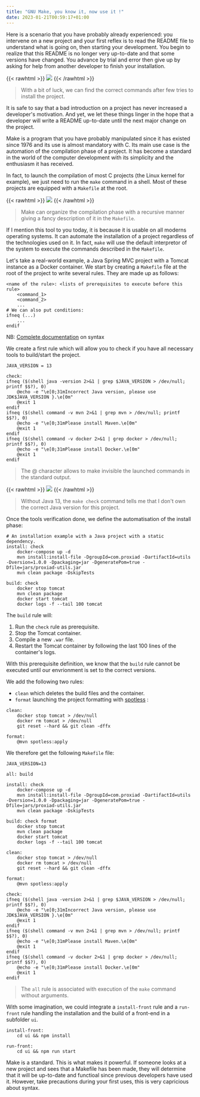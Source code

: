 ```yaml
---
title: "GNU Make, you know it, now use it !"
date: 2023-01-21T00:59:17+01:00
---
```

Here is a scenario that you have probably already experienced: you intervene on a new project and your first reflex is to read the README file to understand what is going on, then starting your development.
You begin to realize that this README is no longer very up-to-date and that some versions have changed.
You advance by trial and error then give up by asking for help from another developer to finish your installation.

{{< rawhtml >}}
  <img src="https://imgs.xkcd.com/comics/computer_problems.png" style="margin:auto">
{{< /rawhtml >}}
> With a bit of luck, we can find the correct commands after few tries to install the project.

It is safe to say that a bad introduction on a project has never increased a developer's motivation.
And yet, we let these things linger in the hope that a developer will write a README up-to-date until the next major change on the project.

Make is a program that you have probably manipulated since it has existed since 1976 and its use is almost mandatory with C.
Its main use case is the automation of the compilation phase of a project.
It has become a standard in the world of the computer development with its simplicity and the enthusiasm it has received.

In fact, to launch the compilation of most C projects (the Linux kernel for example), we just need to run the `make` command in a shell.
Most of these projects are equipped with a `Makefile` at the root.

{{< rawhtml >}}
  <img src="https://i.imgur.com/z4sl1R8.png" style="margin:auto">
{{< /rawhtml >}}
> Make can organize the compilation phase with a recursive manner giving a fancy description of it in the `Makefile`.

If I mention this tool to you today, it is because it is usable on all moderns operating systems.
It can automate the installation of a project regardless of the technologies used on it.
In fact, `make` will use the default interpretor of the system to execute the commands described in the `Makefile`.

Let's take a real-world example, a Java Spring MVC project with a Tomcat instance as a Docker container.
We start by creating a `Makefile` file at the root of the project to write several rules.
They are made up as follows:
```make
<name of the rule>: <lists of prerequisites to execute before this rule>
    <command_1>
    <command_2>
    ...
# We can also put conditions:
ifneq (...)
    ...
endif
```

NB: [Complete documentation](https://www.gnu.org/software/make/manual/html_node/Rule-Syntax.html) on syntax

We create a first rule which will allow you to check if you have all necessary tools to build/start the project.
```make
JAVA_VERSION = 13

check:
ifneq ($(shell java -version 2>&1 | grep $JAVA_VERSION > /dev/null; printf $$?), 0)
	@echo -e "\e[0;31mIncorrect Java version, please use JDK$JAVA_VERSION }.\e[0m"
	@exit 1
endif
ifneq ($(shell command -v mvn 2>&1 | grep mvn > /dev/null; printf $$?), 0)
	@echo -e "\e[0;31mPlease install Maven.\e[0m"
	@exit 1
endif
ifneq ($(shell command -v docker 2>&1 | grep docker > /dev/null; printf $$?), 0)
	@echo -e "\e[0;31mPlease install Docker.\e[0m"
	@exit 1
endif
```
> The @ character allows to make invisible the launched commands in the standard output.

{{< rawhtml >}}
  <img src="https://i.imgur.com/AsYrx0K.png" style="margin:auto">
{{< /rawhtml >}}
> Without Java 13, the `make check` command tells me that I don't own the correct Java version for this project.

Once the tools verification done, we define the automatisation of the install phase:
```make
# An installation example with a Java project with a static dependency.
install: check
	docker-compose up -d
	mvn install:install-file -DgroupId=com.proxiad -DartifactId=utils -Dversion=1.0.0 -Dpackaging=jar -DgeneratePom=true -Dfile=jars/proxiad-utils.jar
	mvn clean package -DskipTests

build: check
    docker stop tomcat
    mvn clean package
    docker start tomcat
    docker logs -f --tail 100 tomcat
```

The `build` rule will:
1. Run the `check` rule as prerequisite.
2. Stop the Tomcat container.
3. Compile a new `.war` file.
4. Restart the Tomcat container by following the last 100 lines of the container's logs.

With this prerequisite definition, we know that the `build` rule cannot be executed until our envrionment is set to the correct versions.

We add the following two rules:
- `clean` which deletes the build files and the container.
- `format` launching the project formatting with [spotless](https://github.com/diffplug/spotless) :

```make
clean:
	docker stop tomcat > /dev/null
	docker rm tomcat > /dev/null
    git reset --hard && git clean -dffx

format:
	@mvn spotless:apply
```

We therefore get the following `Makefile` file:

```make
JAVA_VERSION=13

all: build

install: check
	docker-compose up -d
	mvn install:install-file -DgroupId=com.proxiad -DartifactId=utils -Dversion=1.0.0 -Dpackaging=jar -DgeneratePom=true -Dfile=jars/proxiad-utils.jar
	mvn clean package -DskipTests

build: check format
    docker stop tomcat
    mvn clean package
    docker start tomcat
    docker logs -f --tail 100 tomcat

clean:
	docker stop tomcat > /dev/null
	docker rm tomcat > /dev/null
    git reset --hard && git clean -dffx

format:
	@mvn spotless:apply

check:
ifneq ($(shell java -version 2>&1 | grep $JAVA_VERSION > /dev/null; printf $$?), 0)
	@echo -e "\e[0;31mIncorrect Java version, please use JDK$JAVA_VERSION }.\e[0m"
	@exit 1
endif
ifneq ($(shell command -v mvn 2>&1 | grep mvn > /dev/null; printf $$?), 0)
	@echo -e "\e[0;31mPlease install Maven.\e[0m"
	@exit 1
endif
ifneq ($(shell command -v docker 2>&1 | grep docker > /dev/null; printf $$?), 0)
	@echo -e "\e[0;31mPlease install Docker.\e[0m"
	@exit 1
endif
```
> The `all` rule is associated with execution of the `make` command without arguments.

With some imagination, we could integrate a `install-front` rule and a `run-front` rule handling the installation and the build of a front-end in a subfolder `ui`.
```make
install-front:
	cd ui && npm install

run-front:
	cd ui && npm run start
```

Make is a standard. This is what makes it powerful.
If someone looks at a new project and sees that a Makefile has been made, they will determine that it will be up-to-date and functioal since previous developers have used it.
However, take precautions during your first uses, this is very capricious about syntax.
